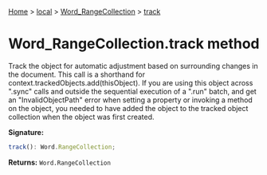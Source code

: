 [Home](./index) &gt; [local](local.md) &gt; [Word\_RangeCollection](local.word_rangecollection.md) &gt; [track](local.word_rangecollection.track.md)

# Word\_RangeCollection.track method

Track the object for automatic adjustment based on surrounding changes in the document. This call is a shorthand for context.trackedObjects.add(thisObject). If you are using this object across ".sync" calls and outside the sequential execution of a ".run" batch, and get an "InvalidObjectPath" error when setting a property or invoking a method on the object, you needed to have added the object to the tracked object collection when the object was first created.

**Signature:**
```javascript
track(): Word.RangeCollection;
```
**Returns:** `Word.RangeCollection`

